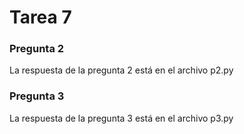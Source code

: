 # Tarea 7

### Pregunta 2
La respuesta de la pregunta 2 está en el archivo p2.py

### Pregunta 3
La respuesta de la pregunta 3 está en el archivo p3.py
